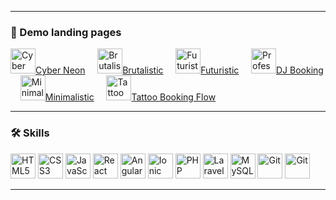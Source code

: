 
---

### 🚀 Demo landing pages 
<a href="https://artgolwebdev.github.io/LP01/" target="_blank"> <img src="https://artgolwebdev.github.io/LP01/assets/cyber-brutal-logo-D13A41n5.svg" width="40" title="Cyber City"/>Cyber Neon</a> &nbsp;&nbsp;&nbsp; 
<a href="https://artgolwebdev.github.io/LP02/" target="_blank"> <img src="https://artgolwebdev.github.io/LP02/favicon.svg" width="40" title="Brutalistic"/>Brutalistic</a>  &nbsp;&nbsp;&nbsp; 
<a href="https://artgolwebdev.github.io/LP03/" target="_blank"> <img src="https://artgolwebdev.github.io/LP03/favicon.svg" width="40" title="Futuristic"/>Futuristic</a>  &nbsp;&nbsp;&nbsp; 
<a href="https://artgolwebdev.github.io/LP04/" target="_blank"> <img src="https://artgolwebdev.github.io/LP04/favicon.svg" width="40" title="Professional"/>DJ Booking</a>  &nbsp;&nbsp;&nbsp; 
<a href="https://artgolwebdev.github.io/LP05/" target="_blank"> <img src="https://artgolwebdev.github.io/LP05/favicon.svg" width="40" title="Minimalistic"/>Minimalistic</a>  &nbsp;&nbsp;&nbsp; 
<a href="https://artgolwebdev.github.io/LP07/" target="_blank"> <img src="https://artgolwebdev.github.io/LP07/favicon.png" width="40" title="Tattoo Booking Flow"/>Tattoo Booking Flow</a>  &nbsp;&nbsp;&nbsp; 

---

### 🛠 Skills  

<p>
  <img src="https://cdn.simpleicons.org/html5" width="40" title="HTML5"/>
  <img src="https://cdn.simpleicons.org/css" width="40" title="CSS3"/>
  <img src="https://cdn.simpleicons.org/javascript/F7DF1E" width="40" title="JavaScript"/>
  <img src="https://cdn.simpleicons.org/react/61DAFB" width="40" title="React"/>
  <img src="https://cdn.simpleicons.org/angular/FF2D20" width="40" title="Angular"/>
  <img src="https://cdn.simpleicons.org/ionic" width="40" title="Ionic"/>
  <img src="https://cdn.simpleicons.org/php/777BB4" width="40" title="PHP"/>
  <img src="https://cdn.simpleicons.org/laravel/FF2D20" width="40" title="Laravel"/>
  <img src="https://cdn.simpleicons.org/mysql/4479A1" width="40" title="MySQL"/>
  <img src="https://cdn.simpleicons.org/git" width="40" title="Git"/>
  <img src="https://cdn.simpleicons.org/linux" width="40" title="Git"/>
</p>

---
